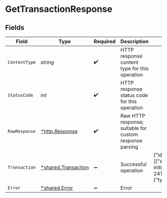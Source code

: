 # GetTransactionResponse


## Fields

| Field                                                                                                                                                                                                                                                                                                                                                                        | Type                                                                                                                                                                                                                                                                                                                                                                         | Required                                                                                                                                                                                                                                                                                                                                                                     | Description                                                                                                                                                                                                                                                                                                                                                                  | Example                                                                                                                                                                                                                                                                                                                                                                      |
| ---------------------------------------------------------------------------------------------------------------------------------------------------------------------------------------------------------------------------------------------------------------------------------------------------------------------------------------------------------------------------- | ---------------------------------------------------------------------------------------------------------------------------------------------------------------------------------------------------------------------------------------------------------------------------------------------------------------------------------------------------------------------------- | ---------------------------------------------------------------------------------------------------------------------------------------------------------------------------------------------------------------------------------------------------------------------------------------------------------------------------------------------------------------------------- | ---------------------------------------------------------------------------------------------------------------------------------------------------------------------------------------------------------------------------------------------------------------------------------------------------------------------------------------------------------------------------- | ---------------------------------------------------------------------------------------------------------------------------------------------------------------------------------------------------------------------------------------------------------------------------------------------------------------------------------------------------------------------------- |
| `ContentType`                                                                                                                                                                                                                                                                                                                                                                | *string*                                                                                                                                                                                                                                                                                                                                                                     | :heavy_check_mark:                                                                                                                                                                                                                                                                                                                                                           | HTTP response content type for this operation                                                                                                                                                                                                                                                                                                                                |                                                                                                                                                                                                                                                                                                                                                                              |
| `StatusCode`                                                                                                                                                                                                                                                                                                                                                                 | *int*                                                                                                                                                                                                                                                                                                                                                                        | :heavy_check_mark:                                                                                                                                                                                                                                                                                                                                                           | HTTP response status code for this operation                                                                                                                                                                                                                                                                                                                                 |                                                                                                                                                                                                                                                                                                                                                                              |
| `RawResponse`                                                                                                                                                                                                                                                                                                                                                                | [*http.Response](https://pkg.go.dev/net/http#Response)                                                                                                                                                                                                                                                                                                                       | :heavy_check_mark:                                                                                                                                                                                                                                                                                                                                                           | Raw HTTP response; suitable for custom response parsing                                                                                                                                                                                                                                                                                                                      |                                                                                                                                                                                                                                                                                                                                                                              |
| `Transaction`                                                                                                                                                                                                                                                                                                                                                                | [*shared.Transaction](../../../pkg/models/shared/transaction.md)                                                                                                                                                                                                                                                                                                             | :heavy_minus_sign:                                                                                                                                                                                                                                                                                                                                                           | Successful operation                                                                                                                                                                                                                                                                                                                                                         | {"id":"txn_CpiSd1bptYB5P55ysTDHg","amount":11000,"net":10953,"fee":47,"currency":"USD","fee_details":[{"amount":47,"currency":"USD","description":"Payment for initialion","type":"initiation_fee"}],"status":"available","created_at":"2023-05-24T20:15:18.158Z","available_at":"2023-05-25T20:15:18.158Z","source":{"type":"intent","id":"intent_CpiSd1bptYB5P55ysTDHgh"}} |
| `Error`                                                                                                                                                                                                                                                                                                                                                                      | [*shared.Error](../../../pkg/models/shared/error.md)                                                                                                                                                                                                                                                                                                                         | :heavy_minus_sign:                                                                                                                                                                                                                                                                                                                                                           | Error                                                                                                                                                                                                                                                                                                                                                                        |                                                                                                                                                                                                                                                                                                                                                                              |